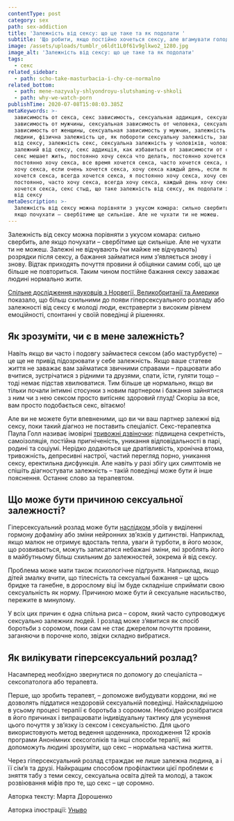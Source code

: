 ```yaml
---
contentType: post
category: sex
path: sex-addiction
title: 'Залежність від сексу: що це таке та як подолати '
subtitle: 'Що робити, якщо постійно хочеться сексу, але вгамувати голод не виходить'
image: /assets/uploads/tumblr_o6ldt1L0f61v9glkwo2_1280.jpg
image_alt: 'Залежність від сексу: що це таке та як подолати'
tags:
  - секс
related_sidebar:
  - path: scho-take-masturbacia-i-chy-ce-normalno
related_bottom:
  - path: mene-nazyvaly-shlyondroyu-slutshaming-v-shkoli
  - path: why-we-watch-porn
publishTime: 2020-07-08T15:08:03.385Z
metaKeywords: >-
  зависимость от секса, секс зависимость, сексуальная аддикция, сексуальная
  зависимость от мужчины, сексуальная зависимость от человека, сексуальная
  зависимость от женщины, сексуальная зависимость у мужчин, залежність від
  людини, фізична залежність це, як побороти сексуальну залежність, залежність
  від сексу, залежність секс, сексуальна залежність у чоловіків, чоловік
  залежний від сексу, секс аддикція, как избавиться от зависимости от секса,
  секс мешает жить, постоянно хочу секса что делать, постоянно хочется секса,
  постоянно хочу секса, все время хочется секса, часто хочется секса, все время
  хочу секса, если очень хочется секса, хочу секса каждый день, если постоянно
  хочется секса, всегда хочется секса, я постоянно хочу секса, хочу секса
  постоянно, часто хочу секса, всегда хочу секса, каждый день хочу секса, дико
  хочется секса, секс стыд, що таке залежність від сексу, як подолати залежність
  від сексу
metaDescription: >-
  Залежність від сексу можна порівняти з укусом комара: сильно свербить, але
  якщо почухати – свербітиме ще сильніше. Але не чухати ти не можеш.
---
```

Залежність від сексу можна порівняти з укусом комара: сильно свербить, але якщо почухати – свербітиме ще сильніше. Але не чухати ти не можеш. Залежні не відчувають (чи майже не відчувають) розрядки після сексу, а бажання займатися ним з’являється знову і знову. Відтак приходять почуття провини й обіцянки самим собі, що це більше не повториться. Таким чином постійне бажання сексу заважає людині нормально жити.  

[Спільне дослідження науковців з Норвегії, Великобританії та Америки](https://www.frontiersin.org/articles/10.3389/fpsyg.2018.00144/full) показало, що більш схильними до появи гіперсексуального розладу або залежності від сексу є молоді люди, екстраверти з високим рівнем емоційності, спонтанні у своїй поведінці й рішеннях.

## Як зрозуміти, чи є в мене залежність?

Навіть якщо ви часто і подовгу займаєтеся сексом (або мастурбуєте) – це ще не привід підозрювати у себе залежність. Якщо ваше статеве життя не заважає вам займатися звичними справами – працювати або вчитися, зустрічатися з рідними та друзями, спати, їсти, гуляти тощо – тоді немає підстав хвилюватися. Тим більше це нормально, якщо ви тільки почали інтимні стосунки з новим партнером і бажання зайнятися з ним чи з нею сексом просто витісняє здоровий глузд! Скоріш за все, вам просто подобається секс, вітаємо! 

Але ви не можете бути впевненими, що ви чи ваш партнер залежні від сексу, поки такий діагноз не поставить спеціаліст. Секс-терапевтка Паула Голл називає імовірні [тривожні дзвіночки](https://www.relate.org.uk/blog/2014/7/15/understanding-sex-addiction): підвищена секретність, самоізоляція, постійна пригніченість, уникання відповідальності в парі, родині та соціумі. Нерідко додаються ще дратівливість, хронічна втома, тривожність, депресивні настрої, частий перегляд порно, уникання сексу, еректильна дисфункція. Але навіть у разі збігу цих симптомів не спішіть діагностувати залежність – такій поведінці може бути й інше пояснення. Останнє слово за терапевтом.

## Що може бути причиною сексуальної залежності?

Гіперсексуальний розлад може бути [наслідком ](https://www.tandfonline.com/doi/full/10.1080/14681994.2011.628310?scroll=top&needAccess=true)збоїв у виділенні гормону дофаміну або зміни нейронних зв’язків у дитинстві. Наприклад, якщо малюк не отримує вдосталь тепла, уваги й турботи, в його мозок, що розвивається, можуть записатися небажані зміни, які зроблять його в майбутньому більш схильним до залежностей, зокрема й від сексу.

Проблема може мати також психологічне підґрунтя. Наприклад, якщо дітей змалку вчити, що тілесність та сексуальні бажання – це щось бридке та ганебне, в дорослому віці їм буде складніше сприймати свою сексуальність як норму.  Причиною може бути й сексуальне насильство, пережите в минулому.

У всіх цих причин є одна спільна риса – сором, який часто супроводжує сексуально залежних людей. І розлад може з’явитися як спосіб боротьби з соромом, поки сам не стає джерелом почуття провини, заганяючи в порочне коло, звідки складно вибратися.

## Як вилікувати гіперсексуальний розлад?

Насамперед необхідно звернутися по допомогу до спеціаліста – сексопатолога або терапевта. 

Перше, що зробить терапевт, – допоможе вибудувати кордони, які не дозволять піддатися нездоровій сексуальній поведінці. Найскладнішою в усьому процесі терапії є боротьба з соромом. Необхідно розібратися в його причинах і випрацювати індивідуальну тактику для усунення цього почуття у зв’язку із сексом і сексуальністю. Для цього використовують метод ведення щоденника, проходження 12 кроків програми Анонімних сексоголіків та інші способи терапії, які допоможуть людині зрозуміти, що секс – нормальна частина життя.

Через гіперсексуальний розлад страждає не лише залежна людина, а і її сім’я та друзі. Найкращим способом профілактики цієї проблеми є зняття табу з теми сексу, сексуальна освіта дітей та молоді, а також розвіювання міфів про те, що секс – це соромно.

Авторка тексту: Марта Дорошенко

Авторка ілюстрації: [Уныво](https://www.instagram.com/unyvo_/)
